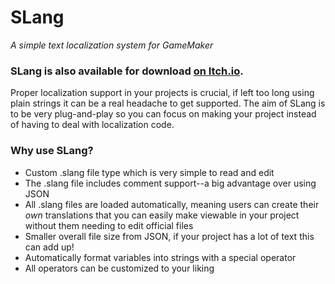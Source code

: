 # SLang
_A simple text localization system for GameMaker_

### SLang is also available for download [on Itch.io](https://stoozey.itch.io/slang).

Proper localization support in your projects is crucial, if left too long using plain strings it can be a real headache to get supported. The aim of SLang is to be very plug-and-play so you can focus on making your project instead of having to deal with localization code.  

### **Why use SLang?**

-   Custom .slang file type which is very simple to read and edit
-   The .slang file includes comment support--a big advantage over using JSON
-   All .slang files are loaded automatically, meaning users can create their _own_ translations that you can easily make viewable in your project without them needing to edit official files
-   Smaller overall file size from JSON, if your project has a lot of text this can add up!
-   Automatically format variables into strings with a special operator
-   All operators can be customized to your liking
